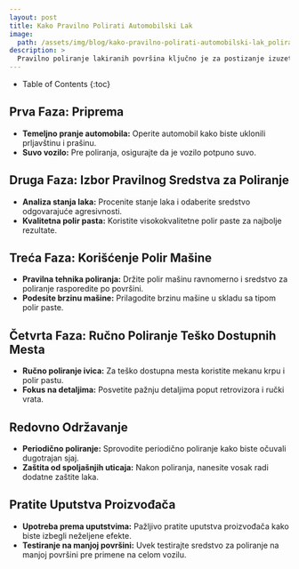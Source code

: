 ```yaml
---
layout: post
title: Kako Pravilno Polirati Automobilski Lak
image: 
  path: /assets/img/blog/kako-pravilno-polirati-automobilski-lak_poliranje-auta-ba.png
description: >
  Pravilno poliranje lakiranih površina ključno je za postizanje izuzetnog sjaja vašeg automobila. Na PoliranjeAutа.ba saznajte korake za bezbedno i efikasno poliranje automobilskog laka.
---
```



- Table of Contents
{:toc}


## Prva Faza: Priprema

- **Temeljno pranje automobila:** Operite automobil kako biste uklonili prljavštinu i prašinu.
- **Suvo vozilo:** Pre poliranja, osigurajte da je vozilo potpuno suvo.

## Druga Faza: Izbor Pravilnog Sredstva za Poliranje

- **Analiza stanja laka:** Procenite stanje laka i odaberite sredstvo odgovarajuće agresivnosti.
- **Kvalitetna polir pasta:** Koristite visokokvalitetne polir paste za najbolje rezultate.

## Treća Faza: Korišćenje Polir Mašine

- **Pravilna tehnika poliranja:** Držite polir mašinu ravnomerno i sredstvo za poliranje rasporedite po površini.
- **Podesite brzinu mašine:** Prilagodite brzinu mašine u skladu sa tipom polir paste.

## Četvrta Faza: Ručno Poliranje Teško Dostupnih Mesta

- **Ručno poliranje ivica:** Za teško dostupna mesta koristite mekanu krpu i polir pastu.
- **Fokus na detaljima:** Posvetite pažnju detaljima poput retrovizora i ručki vrata.

## Redovno Održavanje

- **Periodično poliranje:** Sprovodite periodično poliranje kako biste očuvali dugotrajan sjaj.
- **Zaštita od spoljašnjih uticaja:** Nakon poliranja, nanesite vosak radi dodatne zaštite laka.

## Pratite Uputstva Proizvođača

- **Upotreba prema uputstvima:** Pažljivo pratite uputstva proizvođača kako biste izbegli neželjene efekte.
- **Testiranje na manjoj površini:** Uvek testirajte sredstvo za poliranje na manjoj površini pre primene na celom vozilu.